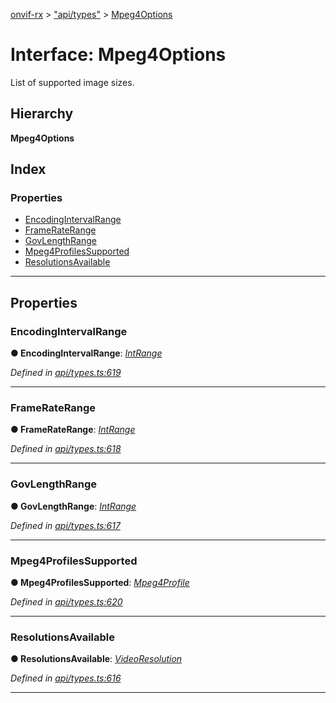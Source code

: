 [onvif-rx](../README.md) > ["api/types"](../modules/_api_types_.md) > [Mpeg4Options](../interfaces/_api_types_.mpeg4options.md)

# Interface: Mpeg4Options

List of supported image sizes.

## Hierarchy

**Mpeg4Options**

## Index

### Properties

* [EncodingIntervalRange](_api_types_.mpeg4options.md#encodingintervalrange)
* [FrameRateRange](_api_types_.mpeg4options.md#frameraterange)
* [GovLengthRange](_api_types_.mpeg4options.md#govlengthrange)
* [Mpeg4ProfilesSupported](_api_types_.mpeg4options.md#mpeg4profilessupported)
* [ResolutionsAvailable](_api_types_.mpeg4options.md#resolutionsavailable)

---

## Properties

<a id="encodingintervalrange"></a>

###  EncodingIntervalRange

**● EncodingIntervalRange**: *[IntRange](_api_types_.intrange.md)*

*Defined in [api/types.ts:619](https://github.com/patrickmichalina/onvif-rx/blob/3ab1739/src/api/types.ts#L619)*

___
<a id="frameraterange"></a>

###  FrameRateRange

**● FrameRateRange**: *[IntRange](_api_types_.intrange.md)*

*Defined in [api/types.ts:618](https://github.com/patrickmichalina/onvif-rx/blob/3ab1739/src/api/types.ts#L618)*

___
<a id="govlengthrange"></a>

###  GovLengthRange

**● GovLengthRange**: *[IntRange](_api_types_.intrange.md)*

*Defined in [api/types.ts:617](https://github.com/patrickmichalina/onvif-rx/blob/3ab1739/src/api/types.ts#L617)*

___
<a id="mpeg4profilessupported"></a>

###  Mpeg4ProfilesSupported

**● Mpeg4ProfilesSupported**: *[Mpeg4Profile](../enums/_api_types_.mpeg4profile.md)*

*Defined in [api/types.ts:620](https://github.com/patrickmichalina/onvif-rx/blob/3ab1739/src/api/types.ts#L620)*

___
<a id="resolutionsavailable"></a>

###  ResolutionsAvailable

**● ResolutionsAvailable**: *[VideoResolution](_api_types_.videoresolution.md)*

*Defined in [api/types.ts:616](https://github.com/patrickmichalina/onvif-rx/blob/3ab1739/src/api/types.ts#L616)*

___

